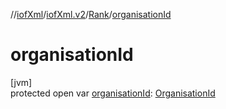 //[iofXml](../../../index.md)/[iofXml.v2](../index.md)/[Rank](index.md)/[organisationId](organisation-id.md)

# organisationId

[jvm]\
protected open var [organisationId](organisation-id.md): [OrganisationId](../-organisation-id/index.md)
